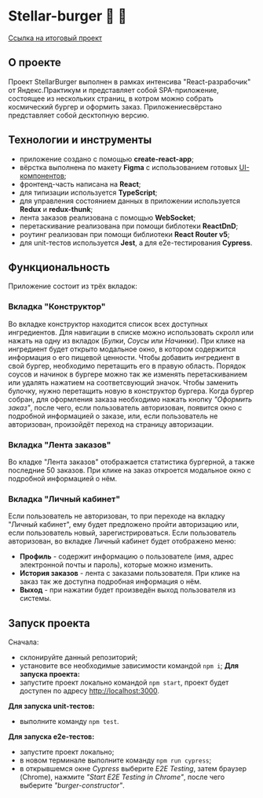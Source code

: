 # Stellar-burger :rocket: :hamburger:

[Ссылка на итоговый проект](https://lenkaptichka.github.io/react-burger/)

## О проекте
Проект StellarBurger выполнен в рамках интенсива "React-разрабочик" от Яндекс.Практикум и представляет собой SPA-приложение, состоящее из нескольких страниц, в котром можно собрать космический бургер и оформить заказ. 
Приложениесвёрстано представляет собой десктопную версию.

## Технологии и инструменты
- приложение создано с помощью **create-react-app**;
- вёрстка выполнена по макету **Figma** с использованием готовых [UI-компонентов](https://github.com/yandex-praktikum/react-developer-burger-ui-components);
- фронтенд-часть написана на **React**;
- для типизации используется **TypeScript**;
- для управления состоянием данных в приложении используется **Redux** и **redux-thunk**;
- лента заказов реализована с помощью **WebSocket**;
- перетаскивание реализована при помощи библотеки **ReactDnD**;
- роутинг реализован при помощи библиотеки **React Router v5**;
- для unit-тестов используется **Jest**, а для e2e-тестирования **Cypress**.

## Функциональность
Приложение состоит из трёх вкладок:
### Вкладка "Конструктор"
Во вкладке конструктор находится список всех доступных ингредиентов.
Для навигации в списке можно использовать скролл или нажать на одну из вкладок (*Булки*, *Соусы* или *Начинки*). При клике на ингредиент будет открыто модальное окно, в котором содержится информация о его пищевой ценности. 
Чтобы добавить ингредиент в свой бургер, необходимо перетащить его в правую область. Порядок соусов и начинок в бургере можно так же изменять перетаскиванием или удалять нажатием на соответсвующий значок. Чтобы заменить булочку, нужно перетащить новую в конструктор бургера.
Когда бургер собран, для оформления заказа необходимо нажать кнопку *"Оформить заказ"*, после чего, если пользователь авторизован, появится окно с подробной информацией о заказе, или, если пользователь не авторизован, произойдёт переход на страницу авторизации.
### Вкладка "Лента заказов"
Во кладке "Лента заказов" отображается статистика бургерной, а также последние 50 заказов. При клике на заказ откроется модальное окно с подробной информацией о нём.
### Вкладка "Личный кабинет"
Если пользователь не авторизован, то при переходе на вкладку "Личный кабинет", ему будет предложено пройти авторизацию или, если пользователь новый, зарегистрироваться.
Если пользователь авторизован, во вкладке Личный кабинет будет отображено меню:
 - **Профиль** - содержит информацию о пользователе (имя, адрес электронной почты и пароль), которые можно изменить.
 - **История заказов** - лента с заказами пользователя. При клике на заказ так же доступна подробная информация о нём.
 - **Выход** - при нажатии будет произведён выход пользователя из системы.

## Запуск проекта
Сначала:
- склонируйте данный репозиторий;
- установите все необходимые зависимости командой `npm i`;
**Для запуска проекта:**
- запустите проект локально командой `npm start`, проект будет доступен по адресу [http://localhost:3000](http://localhost:3000).

**Для запуска unit-тестов:**
- выполните команду `npm test`.

**Для запуска e2e-тестов:**
- запустите проект локально;
- в новом терминале выполните команду `npm run cypress`;
- в открывшемся окне *Cypress* выберите *E2E Testing*, затем браузер (Chrome), нажмите *"Start E2E Testing in Chrome"*, поcле чего выберите *"burger-constructor"*.
